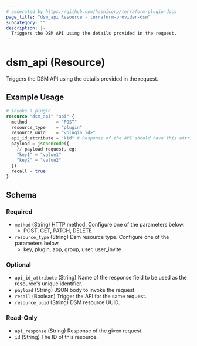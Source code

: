 ```yaml
---
# generated by https://github.com/hashicorp/terraform-plugin-docs
page_title: "dsm_api Resource - terraform-provider-dsm"
subcategory: ""
description: |-
  Triggers the DSM API using the details provided in the request.
---
```


# dsm_api (Resource)

Triggers the DSM API using the details provided in the request.

## Example Usage

```terraform
# Invoke a plugin
resource "dsm_api" "api" {
  method           = "POST"
  resource_type    = "plugin"
  resource_uuid    = "<plugin_id>"
  api_id_attribute = "kid" # Response of the API should have this attribute.
  payload = jsonencode({
    // payload request, eg:
    "key1" = "value1"
    "key2" = "value2"
  })
  recall = true
}
```

<!-- schema generated by tfplugindocs -->
## Schema

### Required

- `method` (String) HTTP method. Configure one of the parameters below. 
   * POST, GET, PATCH, DELETE
- `resource_type` (String) Dsm resource type. Configure one of the parameters below.
   * key, plugin, app, group, user, user_invite

### Optional

- `api_id_attribute` (String) Name of the response field to be used as the resource's unique identifier.
- `payload` (String) JSON body to invoke the request.
- `recall` (Boolean) Trigger the API for the same request.
- `resource_uuid` (String) DSM resource UUID.

### Read-Only

- `api_response` (String) Response of the given request.
- `id` (String) The ID of this resource.
